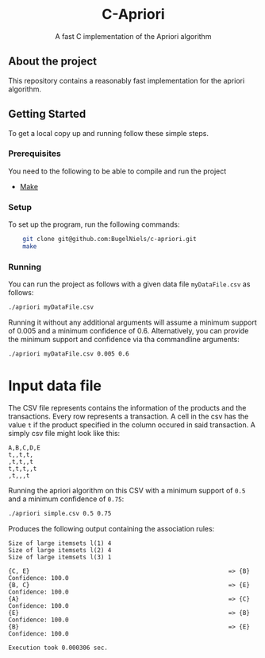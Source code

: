 <br />
<p align="center">
  <h1 align="center">C-Apriori</h1>

  <p align="center">
    A fast C implementation of the Apriori algorithm
  </p>
</p>

## About the project

This repository contains a reasonably fast implementation for the apriori algorithm.

## Getting Started

To get a local copy up and running follow these simple steps.

### Prerequisites

You need to the following to be able to compile and run the project

* [Make](https://www.gnu.org/software/make/)

### Setup

To set up the program, run the following commands:
```sh
    git clone git@github.com:BugelNiels/c-apriori.git
    make
```

### Running

You can run the project as follows with a given data file `myDataFile.csv` as follows:

```sh
./apriori myDataFile.csv
```

Running it without any additional arguments will assume a minimum support of 0.005 and a minimum confidence of 0.6.
Alternatively, you can provide the minimum support and confidence via tha commandline arguments:

```sh
./apriori myDataFile.csv 0.005 0.6
```

# Input data file

The CSV file represents contains the information of the products and the transactions. Every row represents a transaction. A cell in the csv has the value `t` if the product specified in the column occured in said transaction. A simply csv file might look like this:

```csv
A,B,C,D,E
t,,t,t,
,t,t,,t
t,t,t,,t
,t,,,t
```

Running the apriori algorithm on this CSV with a minimum support of `0.5` and a minimum confidence of `0.75`:

```sh
./apriori simple.csv 0.5 0.75
```

Produces the following output containing the association rules:

```
Size of large itemsets l(1) 4
Size of large itemsets l(2) 4
Size of large itemsets l(3) 1

{C, E}                                                        => {B}                            Confidence: 100.0
{B, C}                                                        => {E}                            Confidence: 100.0
{A}                                                           => {C}                            Confidence: 100.0
{E}                                                           => {B}                            Confidence: 100.0
{B}                                                           => {E}                            Confidence: 100.0

Execution took 0.000306 sec.
```
